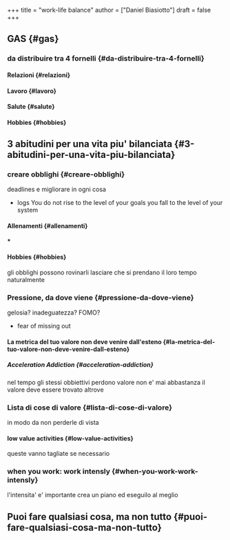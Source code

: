 +++
title = "work-life balance"
author = ["Daniel Biasiotto"]
draft = false
+++

## GAS {#gas}


### da distribuire tra 4 fornelli {#da-distribuire-tra-4-fornelli}


#### Relazioni {#relazioni}


#### Lavoro {#lavoro}


#### Salute {#salute}


#### Hobbies {#hobbies}


## 3 abitudini per una vita piu' bilanciata {#3-abitudini-per-una-vita-piu-bilanciata}


### creare obblighi {#creare-obblighi}

deadlines e migliorare in ogni cosa

-   logs
    You do not rise to the level of your goals you fall to the level of your system


#### Allenamenti {#allenamenti}

**\***


#### Hobbies {#hobbies}

gli obblighi possono rovinarli
lasciare che si prendano il loro tempo naturalmente


### Pressione, da dove viene {#pressione-da-dove-viene}

gelosia?
inadeguatezza?
FOMO?

-   fear of missing out


#### La metrica del tuo valore non deve venire dall'esteno {#la-metrica-del-tuo-valore-non-deve-venire-dall-esteno}


##### Acceleration Addiction {#acceleration-addiction}

nel tempo gli stessi obbiettivi perdono valore
non e' mai abbastanza
il valore deve essere trovato altrove


### Lista di cose di valore {#lista-di-cose-di-valore}

in modo da non perderle di vista


#### low value activities {#low-value-activities}

queste vanno tagliate se necessario


### when you work: work intensly {#when-you-work-work-intensly}

l'intensita' e' importante
crea un piano ed eseguilo al meglio


## Puoi fare qualsiasi cosa, ma non tutto {#puoi-fare-qualsiasi-cosa-ma-non-tutto}